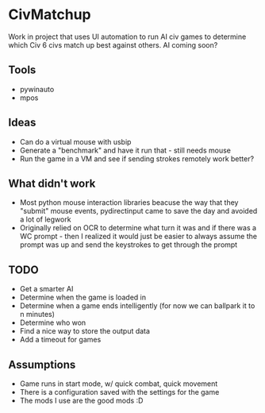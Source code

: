 # CivMatchup
Work in project that uses UI automation to run AI civ games to determine which Civ 6 civs match up best against others. AI coming soon?

## Tools

- pywinauto
- mpos

## Ideas

- Can do a virtual mouse with usbip
- Generate a "benchmark" and have it run that - still needs mouse
- Run the game in a VM and see if sending strokes remotely work better?

## What didn't work

- Most python mouse interaction libraries beacuse the way that they "submit" mouse events, pydirectinput came to save the day and avoided a lot of legwork
- Originally relied on OCR to determine what turn it was and if there was a WC prompt - then I realized it would just be easier to always assume the prompt was up and send the keystrokes to get through the prompt


## TODO

- Get a smarter AI
- Determine when the game is loaded in
- Determine when a game ends intelligently (for now we can ballpark it to n minutes)
- Determine who won
- Find a nice way to store the output data
- Add a timeout for games


## Assumptions

- Game runs in start mode, w/ quick combat, quick movement
- There is a configuration saved with the settings for the game
- The mods I use are the good mods :D